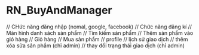 # RN_BuyAndManager
// CHức năng đăng nhập (nomal, google, facebook)
// Chức năng đăng kí
// Màn hình danh sách sản phẩm
// Tìm kiếm sản phẩm
// Thêm sản phẩm vào giỏ hàng
// Giỏ hàng
// Mua sản phẩm
// profile
// lịch sử giao dịch
// thêm xóa sửa sản phẩm (chỉ admin)
// thay đổi trạng thái giao dịch (chỉ admin)
